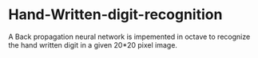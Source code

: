 # Hand-Written-digit-recognition
A Back propagation neural network is impemented in octave to recognize the hand written digit in a given 20*20 pixel image.
